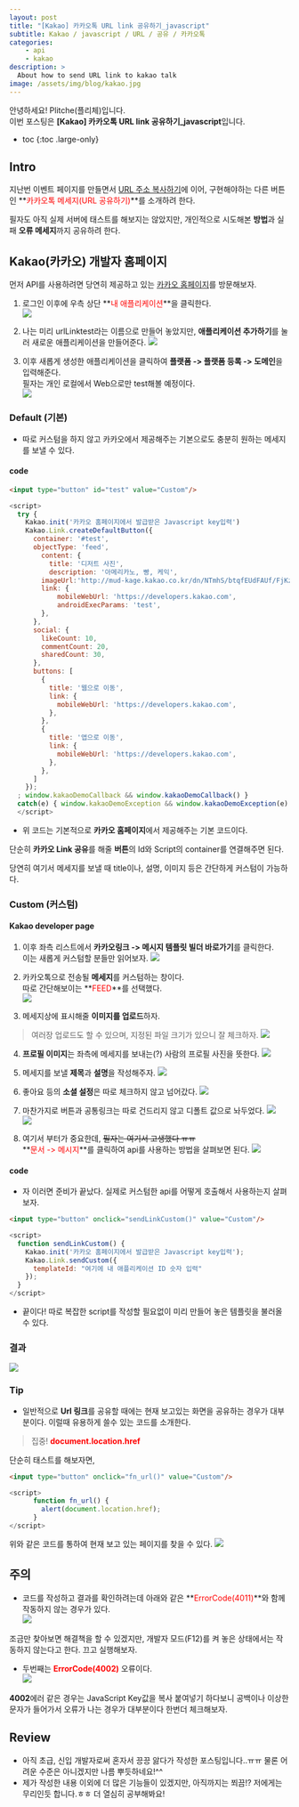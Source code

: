 ```yaml
---
layout: post
title: "[Kakao] 카카오톡 URL link 공유하기_javascript"
subtitle: Kakao / javascript / URL / 공유 / 카카오톡
categories:
    - api
    - kakao
description: >
  About how to send URL link to kakao talk
image: /assets/img/blog/kakao.jpg
---
```


안녕하세요! Plitche(플리체)입니다.  
이번 포스팅은 **[Kakao] 카카오톡 URL link 공유하기_javascript**입니다.

* toc
{:toc .large-only}

## Intro
지난번 이벤트 페이지를 만들면서 [URL 주소 복사하기](https://plitche.github.io/language/javascript/2021-05-08-copyURL_01/)에 이어, 구현해야하는 다른 버튼인 **<font color="red">카카오톡 메세지(URL 공유하기)</font>**를 소개하려 한다.  

필자도 아직 실제 서버에 태스트를 해보지는 않았지만, 개인적으로 시도해본 **방법**과 실패 **오류 메세지**까지 공유하려 한다.

## Kakao(카카오) 개발자 홈페이지
먼저 API를 사용하려면 당연히 제공하고 있는 [카카오 홈페이지](https://developers.kakao.com/)를 방문해보자.  

1. 로그인 이후에 우측 상단 **<font color="red">내 애플리케이션</font>**을 클릭한다.  
![](/assets/post/kakao/20210509/01.jpg)  


2. 나는 미리 urlLinktest라는 이름으로 만들어 놓았지만, **애플리케이션 추가하기**를 눌러 새로운 애플리케이션을 만들어준다.
![](/assets/post/kakao/20210509/02.jpg)  


3. 이후 새롭게 생성한 애플리케이션을 클릭하여 **플랫폼 -> 플랫폼 등록 -> 도메인**을 입력해준다.  
필자는 개인 로컬에서 Web으로만 test해볼 예정이다.  
![](/assets/post/kakao/20210509/03.jpg)  

### Default (기본)
* 따로 커스텀을 하지 않고 카카오에서 제공해주는 기본으로도 충분히 원하는 메세지를 보낼 수 있다.

#### code
```html
<input type="button" id="test" value="Custom"/>
```  

```js
<script>
  try {
    Kakao.init('카카오 홈페이지에서 발급받은 Javascript key입력')
    Kakao.Link.createDefaultButton({
      container: '#test',
      objectType: 'feed',
        content: {
          title: '디저트 사진',
          description: '아메리카노, 빵, 케익',
        imageUrl:'http://mud-kage.kakao.co.kr/dn/NTmhS/btqfEUdFAUf/FjKzkZsnoeE4o19klTOVI1/openlink_640x640s.jpg',
        link: {
            mobileWebUrl: 'https://developers.kakao.com',
            androidExecParams: 'test',
        },
      },
      social: {
        likeCount: 10,
        commentCount: 20,
        sharedCount: 30,
      },
      buttons: [
        {
          title: '웹으로 이동',
          link: {
            mobileWebUrl: 'https://developers.kakao.com',
          },
        },
        {
          title: '앱으로 이동',
          link: {
            mobileWebUrl: 'https://developers.kakao.com',
          },
        },
      ]
    });
  ; window.kakaoDemoCallback && window.kakaoDemoCallback() }
  catch(e) { window.kakaoDemoException && window.kakaoDemoException(e) }
  </script>
```  

* 위 코드는 기본적으로 **카카오 홈페이지**에서 제공해주는 기본 코드이다.  

단순히 **카카오 Link 공유**를 해줄 **버튼**의 Id와 Script의 container를 연결해주면 된다.  

당연히 여기서 메세지를 보낼 때 title이나, 설명, 이미지 등은 간단하게 커스텀이 가능하다.

### Custom (커스텀)
#### Kakao developer page
1. 이후 좌측 리스트에서 **카카오링크 -> 메시지 템플릿 빌더 바로가기**를 클릭한다.  
이는 새롭게 커스텀할 분들만 읽어보자.
![](/assets/post/kakao/20210509/04.jpg)  


2. 카카오톡으로 전송될 **메세지**를 커스텀하는 창이다.  
따로 간단해보이는 **<font color="red">FEED</font>**를 선택했다.  
![](/assets/post/kakao/20210509/05.jpg)  


3. 메세지상에 표시해줄 **이미지를 업로드**하자.  
> 여러장 업로드도 할 수 있으며, 지정된 파일 크기가 있으니 잘 체크하자.
![](/assets/post/kakao/20210509/06.jpg)  


4. **프로필 이미지**는 좌측에 메세지를 보내는(?) 사람의 프로필 사진을 뜻한다.
![](/assets/post/kakao/20210509/07.jpg)  


5. 메세지를 보낼 **제목**과 **설명**을 작성해주자.
![](/assets/post/kakao/20210509/08.jpg)  


6. 좋아요 등의 **소셜 설정**은 따로 체크하지 않고 넘어갔다.
![](/assets/post/kakao/20210509/09.jpg)


7. 마찬가지로 버튼과 공통링크는 따로 건드리지 않고 디폴트 값으로 놔두었다.
![](/assets/post/kakao/20210509/10.jpg)  
![](/assets/post/kakao/20210509/11.jpg)  
 

8. 여기서 부터가 중요한데, ~~필자는 여기서 고생했다 ㅠㅠ~~  
**<font color="red">문서 -> 메시지</font>**를 클릭하여 api를 사용하는 방법을 살펴보면 된다.
![](/assets/post/kakao/20210509/12.jpg)  

#### code
* 자 이러면 준비가 끝났다. 실제로 커스텀한 api를 어떻게 호출해서 사용하는지 살펴보자.  

```html
<input type="button" onclick="sendLinkCustom()" value="Custom"/>
```
```js
<script>
  function sendLinkCustom() {
    Kakao.init('카카오 홈페이지에서 발급받은 Javascript key입력');
    Kakao.Link.sendCustom({
      templateId: "여기에 내 애플리케이션 ID 숫자 입력"
    });
  }
</script>
```

* 끝이다! 따로 복잡한 script를 작성할 필요없이 미리 만들어 놓은 템플릿을 불러올 수 있다.

### 결과
![](/assets/post/kakao/20210509/12.jpg)  

### Tip
* 일반적으로 **Url 링크**를 공유할 때에는 현재 보고있는 화면을 공유하는 경우가 대부분이다. 이럴때 유용하게 쓸수 있는 코드를 소개한다.

> 집중!
**<font color="red">document.location.href</font>**  

단순히 태스트를 해보자면,  
```html
<input type="button" onclick="fn_url()" value="Custom"/>
```
```js
<script>
      function fn_url() {
        alert(document.location.href);
      }
</script>
```

위와 같은 코드를 통하여 현재 보고 있는 페이지를 찾을 수 있다.
![](/assets/post/kakao/20210509/18.jpg)  

## 주의
* 코드를 작성하고 결과를 확인하려는데 아래와 같은 **<font color="red">ErrorCode(4011)</font>**와 함께 작동하지 않는 경우가 있다.  
![](/assets/post/kakao/20210509/14.jpg)  

조금만 찾아보면 해결책을 할 수 있겠지만, 개발자 모드(F12)를 켜 놓은 상태에서는 작동하지 않는다고 한다. 끄고 실행해보자.

* 두번째는 **<font color="red">ErrorCode(4002)</font>** 오류이다.  
![](/assets/post/kakao/20210509/15.jpg)  

**4002**에러 같은 경우는 JavaScript Key값을 복사 붙여넣기 하다보니 공백이나 이상한 문자가 들어가서 오류가 나는 경우가 대부분이다 한번더 체크해보자.

## Review
* 아직 초급, 신입 개발자로써 혼자서 끙끙 앓다가 작성한 포스팅입니다..ㅠㅠ 물론 어려운 수준은 아니겠지만 나름 뿌듯하네요!^^  
* 제가 작성한 내용 이외에 더 많은 기능들이 있겠지만, 아직까지는 쬐끔!? 저에게는 무리인듯 합니다.ㅎㅎ 더 열심히 공부해봐요!
